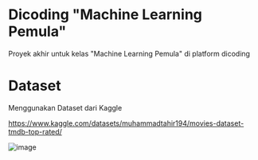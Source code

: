 # Dicoding "Machine Learning Pemula"
Proyek akhir untuk kelas "Machine Learning Pemula" di platform dicoding

# Dataset
Menggunakan Dataset dari Kaggle 

https://www.kaggle.com/datasets/muhammadtahir194/movies-dataset-tmdb-top-rated/

![image](https://github.com/user-attachments/assets/074fef4b-d181-45a6-9d14-c0f5f6d239c0)

